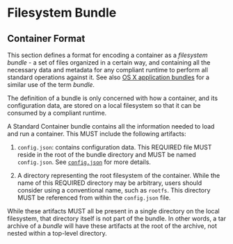 # <a name="filesystemBundle" />Filesystem Bundle

## <a name="containerFormat" />Container Format

This section defines a format for encoding a container as a *filesystem bundle* - a set of files organized in a certain way, and containing all the necessary data and metadata for any compliant runtime to perform all standard operations against it.
See also [OS X application bundles](http://en.wikipedia.org/wiki/Bundle_%28OS_X%29) for a similar use of the term *bundle*.

The definition of a bundle is only concerned with how a container, and its configuration data, are stored on a local filesystem so that it can be consumed by a compliant runtime.

A Standard Container bundle contains all the information needed to load and run a container.
This MUST include the following artifacts:

1. <a name="containerFormat01" />`config.json`: contains configuration data.
This REQUIRED file MUST reside in the root of the bundle directory and MUST be named `config.json`.
See [`config.json`](config.md) for more details.

2. <a name="containerFormat02" />A directory representing the root filesystem of the container.
While the name of this REQUIRED directory may be arbitrary, users should consider using a conventional name, such as `rootfs`.
This directory MUST be referenced from within the `config.json` file.

While these artifacts MUST all be present in a single directory on the local filesystem, that directory itself is not part of the bundle.
In other words, a tar archive of a *bundle* will have these artifacts at the root of the archive, not nested within a top-level directory.
